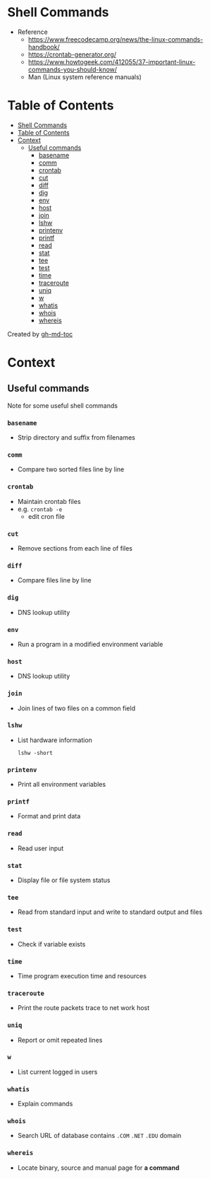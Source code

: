 # Shell Commands
- Reference
    - https://www.freecodecamp.org/news/the-linux-commands-handbook/
    - https://crontab-generator.org/
    - https://www.howtogeek.com/412055/37-important-linux-commands-you-should-know/
    - Man (Linux system reference manuals)

Table of Contents
=================

* [Shell Commands](#shell-commands)
* [Table of Contents](#table-of-contents)
* [Context](#context)
   * [Useful commands](#useful-commands)
      * [basename](#basename)
      * [comm](#comm)
      * [crontab](#crontab)
      * [cut](#cut)
      * [diff](#diff)
      * [dig](#dig)
      * [env](#env)
      * [host](#host)
      * [join](#join)
      * [lshw](#lshw)
      * [printenv](#printenv)
      * [printf](#printf)
      * [read](#read)
      * [stat](#stat)
      * [tee](#tee)
      * [test](#test)
      * [time](#time)
      * [traceroute](#traceroute)
      * [uniq](#uniq)
      * [w](#w)
      * [whatis](#whatis)
      * [whois](#whois)
      * [whereis](#whereis)

Created by [gh-md-toc](https://github.com/ekalinin/github-markdown-toc)

# Context

## Useful commands
Note for some useful shell commands

### `basename`
- Strip directory and suffix from filenames

### `comm`
- Compare two sorted files line by line

### `crontab`
- Maintain crontab files
- e.g. ```crontab -e```
    - edit cron file

### `cut`
- Remove sections from each line of files

### `diff`
- Compare files line by line

### `dig`
- DNS lookup utility

### `env`
- Run a program in a modified environment variable

### `host`
- DNS lookup utility

### `join`
- Join lines of two files on a common field

### `lshw`
- List hardware information
    ```
    lshw -short
    ```

### `printenv`
- Print all environment variables

### `printf`
- Format and print data

### `read`
- Read user input

### `stat`
- Display file or file system status

### `tee`
- Read from standard input and write to standard output and files

### `test`
- Check if variable exists

### `time`
- Time program execution time and resources

### `traceroute`
- Print the route packets trace to net work host

### `uniq`
- Report or omit repeated lines

### `w`
- List current logged in users

### `whatis`
- Explain commands

### `whois`
- Search URL of database contains `.COM` `.NET` `.EDU` domain

### `whereis`
- Locate binary, source and manual page for __a command__
